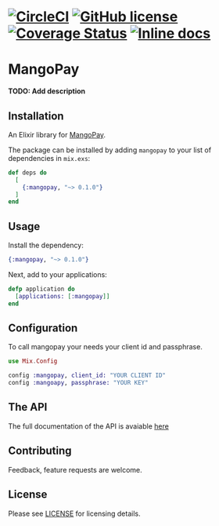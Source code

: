 # [![CircleCI](https://circleci.com/gh/Homologist/mangopay-elixir.svg?style=shield)](https://circleci.com/gh/Homologist/mangopay-elixir) [![GitHub license](https://img.shields.io/badge/license-MIT-blue.svg)](https://raw.githubusercontent.com/circleci/circleci-docs/master/LICENSE) [![Coverage Status](https://coveralls.io/repos/github/Homologist/mangopay-elixir/badge.svg?branch=master)](https://coveralls.io/github/Homologist/mangopay-elixir?branch=master) [![Inline docs](http://inch-ci.org/github/Homologist/mangopay-elixir.svg?branch=master)](http://inch-ci.org/github/Homologist/mangopay-elixir) 
# MangoPay

**TODO: Add description**

## Installation

An Elixir library for [MangoPay](https://mangopay.com/).

The package can be installed by adding `mangopay` to your list of dependencies in `mix.exs`:

```elixir
def deps do
  [
    {:mangopay, "~> 0.1.0"}
  ]
end
```

## Usage

Install the dependency:

```ex
{:mangopay, "~> 0.1.0"}
```

Next, add to your applications:

```ex
defp application do
  [applications: [:mangopay]]
end
```

## Configuration

To call mangopay your needs your client id and passphrase.

```ex
use Mix.Config

config :mangopay, client_id: "YOUR CLIENT ID"
config :mangoapy, passphrase: "YOUR KEY"
```

## The API
The full documentation of the API is avaiable [here](https://hexdocs.pm/mangopay/api-reference.html)

## Contributing

Feedback, feature requests are welcome.


## License

Please see [LICENSE](LICENSE) for licensing details.
